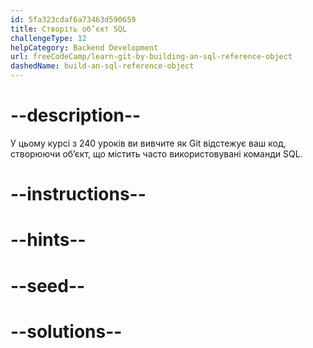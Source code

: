 ```yaml
---
id: 5fa323cdaf6a73463d590659
title: Створіть об’єкт SQL
challengeType: 12
helpCategory: Backend Development
url: freeCodeCamp/learn-git-by-building-an-sql-reference-object
dashedName: build-an-sql-reference-object
---
```


# --description--

У цьому курсі з 240 уроків ви вивчите як Git відстежує ваш код, створюючи об’єкт, що містить часто використовувані команди SQL.

# --instructions--

# --hints--

# --seed--

# --solutions--
